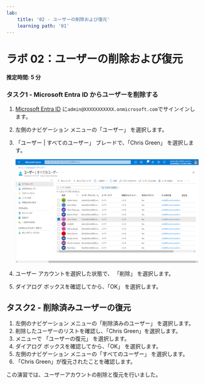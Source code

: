```yaml
---
lab:
    title: '02 - ユーザーの削除および復元'
    learning path: '01'
---
```


# ラボ 02：ユーザーの削除および復元

#### 推定時間: 5 分

### タスク1 - Microsoft Entra ID からユーザーを削除する

1. [Microsoft Entra ID]( https://portal.azure.com/#blade/Microsoft_AAD_IAM/ActiveDirectoryMenuBlade/Overview) に`admin@XXXXXXXXXXX.onmicrosoft.com`でサインインします。

1. 左側のナビゲーション メニューの「ユーザー」 を選択します。

1. 「ユーザー | すべてのユーザー」 ブレードで、「Chris Green」 を選択します。

    ![リストから複数のユーザーを選択する機能を示した、1 つのユーザー チェック ボックスがオンになり、別のチェック ボックスが強調表示された、「すべてのユーザー」ユーザー リストを表示した画面イメージ。](./media/lp1-mod2-remove-user.png)
    
1. ユーザー アカウントを選択した状態で、 「削除」 を選択します。

1. ダイアログ ボックスを確認してから、「OK」 を選択します。

    

## タスク2 - 削除済みユーザーの復元

1. 左側のナビゲーション メニューの「削除済みのユーザー」 を選択します。
1. 削除したユーザーのリストを確認し、「Chris Green」を選択します。
1. メニューで 「ユーザーの復元」 を選択します。
1. ダイアログ ボックスを確認してから、「OK」 を選択します。
1. 左側のナビゲーション メニューの「すべてのユーザー」 を選択します。
1. 「Chris Green」が復元されたことを確認します。



この演習では、ユーザーアカウントの削除と復元を行いました。
